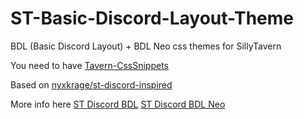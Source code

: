 # ST-Basic-Discord-Layout-Theme
BDL (Basic Discord Layout) + BDL Neo css themes for SillyTavern

You need to have [Tavern-CssSnippets](https://github.com/LenAnderson/SillyTavern-CssSnippets)

Based on [nyxkrage/st-discord-inspired](https://github.com/nyxkrage/st-discord-inspired)

More info here [ST Discord BDL](https://discord.com/channels/1100685673633153084/1220332545938427965) [ST Discord BDL Neo](https://discord.com/channels/1100685673633153084/1248554566107136113) 
